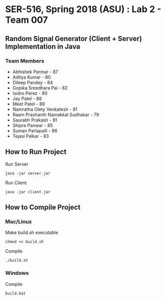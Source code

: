 # SER-516, Spring 2018 (ASU) : Lab 2 - Team 007

## Random Signal Generator (Client + Server) Implementation in Java

### Team Members

* Abhishek Parmar - 87
* Aditya Kumar - 80
* Dileep Pandey - 84
* Gopika Sreedhara Pai - 82
* Isidro Perez - 90
* Jay Patel - 88
* Meet Patel - 89
* Namratha Olety Venkatesh - 81
* Raam Prashanth Namakkal Sudhakar - 79
* Saurabh Prakash - 91
* Shipra Panwar - 85
* Suman Parlapalli - 86
* Tejasi Palkar - 83

## How to Run Project

Run Server

    java -jar server.jar
 
Run Client

    java -jar client.jar

## How to Compile Project

### Mac/Linux

Make build.sh executable

    chmod +x build.sh

Compile

    ./build.sh
    
### Windows

Compile

    build.bat

